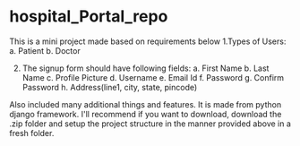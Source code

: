 # hospital_Portal_repo

This is a mini project made based on requirements below
 1.Types of Users:
a. Patient
b. Doctor

 2. The signup form should have following fields:
a. First Name
b. Last Name
c. Profile Picture
d. Username
e. Email Id
f. Password
g. Confirm Password
h. Address(line1, city, state, pincode)

Also included many additional things and features. It is made from python django framework. I'll recommend if you want to download, download the .zip folder and setup the project structure in the manner provided above in a fresh folder.  
